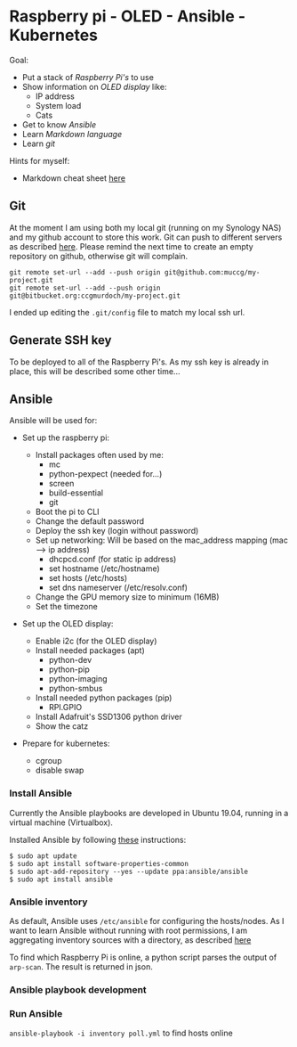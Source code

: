 # Raspberry pi - OLED - Ansible - Kubernetes


Goal:
- Put a stack of *Raspberry Pi's* to use
- Show information on *OLED display* like:
  - IP address
  - System load
  - Cats
- Get to know *Ansible*
- Learn *Markdown language*
- Learn *git*

Hints for myself:
- Markdown cheat sheet [here](https://github.com/adam-p/markdown-here/wiki/Markdown-Cheatsheet)


## Git 
At the moment I am using both my local git (running on my Synology NAS) and
my github account to store this work. Git can push to different servers as
described [here](https://gist.github.com/rvl/c3f156e117e22a25f242). Please 
remind the next time to create an empty repository on github, otherwise git
will complain.

```
git remote set-url --add --push origin git@github.com:muccg/my-project.git
git remote set-url --add --push origin git@bitbucket.org:ccgmurdoch/my-project.git
```

I ended up editing the `.git/config` file to match my local ssh url.


## Generate SSH key
To be deployed to all of the Raspberry Pi's. As my ssh key is already in place,
this will be described some other time...


## Ansible
Ansible will be used for:
- Set up the raspberry pi:
  - Install packages often used by me:
    - mc
    - python-pexpect (needed for...)
    - screen
    - build-essential
    - git
  - Boot the pi to CLI
  - Change the default password
  - Deploy the ssh key (login without password)
  - Set up networking: Will be based on the mac_address mapping (mac --> ip address)
    - dhcpcd.conf (for static ip address)
    - set hostname (/etc/hostname)
    - set hosts (/etc/hosts)
    - set dns nameserver (/etc/resolv.conf)
  - Change the GPU memory size to minimum (16MB)
  - Set the timezone
  
- Set up the OLED display:
  - Enable i2c (for the OLED display)
  - Install needed packages (apt)
    - python-dev
    - python-pip
    - python-imaging
    - python-smbus
  - Install needed python packages (pip)
    - RPI.GPIO
  - Install Adafruit's SSD1306 python driver
  - Show the catz
  
- Prepare for kubernetes:
  - cgroup
  - disable swap
  

### Install Ansible
Currently the Ansible playbooks are developed in Ubuntu 19.04, running in a 
virtual machine (Virtualbox). 

Installed Ansible by following [these](https://docs.ansible.com/ansible/latest/installation_guide/intro_installation.html#latest-releases-via-apt-ubuntu) instructions:

```
$ sudo apt update
$ sudo apt install software-properties-common
$ sudo apt-add-repository --yes --update ppa:ansible/ansible
$ sudo apt install ansible
```


### Ansible inventory
As default, Ansible uses `/etc/ansible` for configuring the hosts/nodes. As I
want to learn Ansible without running with root permissions, I am aggregating
inventory sources with a directory, as described [here](https://docs.ansible.com/ansible/latest/user_guide/intro_inventory.html#using-multiple-inventory-sources)

To find which Raspberry Pi is online, a python script parses the output of
`arp-scan`. The result is returned in json. 


### Ansible playbook development


### Run Ansible
`ansible-playbook -i inventory poll.yml` to find hosts online




